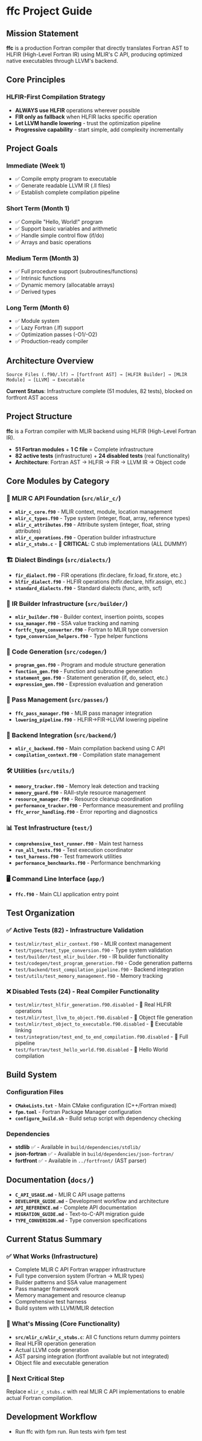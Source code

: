 # ffc Project Guide

## Mission Statement

**ffc** is a production Fortran compiler that directly translates Fortran AST to HLFIR (High-Level Fortran IR) using MLIR's C API, producing optimized native executables through LLVM's backend.

## Core Principles

### HLFIR-First Compilation Strategy
- **ALWAYS use HLFIR** operations wherever possible
- **FIR only as fallback** when HLFIR lacks specific operation
- **Let LLVM handle lowering** - trust the optimization pipeline
- **Progressive capability** - start simple, add complexity incrementally

## Project Goals

### Immediate (Week 1)
- ✅ Compile empty program to executable
- ✅ Generate readable LLVM IR (.ll files)
- ✅ Establish complete compilation pipeline

### Short Term (Month 1)
- ✅ Compile "Hello, World!" program
- ✅ Support basic variables and arithmetic
- ✅ Handle simple control flow (if/do)
- ✅ Arrays and basic operations

### Medium Term (Month 3)
- ✅ Full procedure support (subroutines/functions)
- ✅ Intrinsic functions
- ✅ Dynamic memory (allocatable arrays)
- ✅ Derived types

### Long Term (Month 6)
- ✅ Module system
- ✅ Lazy Fortran (.lf) support
- ✅ Optimization passes (-O1/-O2)
- ✅ Production-ready compiler

## Architecture Overview

```
Source Files (.f90/.lf) → [fortfront AST] → [HLFIR Builder] → [MLIR Module] → [LLVM] → Executable
```

**Current Status**: Infrastructure complete (51 modules, 82 tests), blocked on fortfront AST access

## Project Structure

**ffc** is a Fortran compiler with MLIR backend using HLFIR (High-Level Fortran IR).
- **51 Fortran modules** + **1 C file** = Complete infrastructure
- **82 active tests** (infrastructure) + **24 disabled tests** (real functionality)
- **Architecture**: Fortran AST → HLFIR → FIR → LLVM IR → Object code

## Core Modules by Category

### 🔧 MLIR C API Foundation (`src/mlir_c/`)
- **`mlir_c_core.f90`** - MLIR context, module, location management
- **`mlir_c_types.f90`** - Type system (integer, float, array, reference types)
- **`mlir_c_attributes.f90`** - Attribute system (integer, float, string attributes)
- **`mlir_c_operations.f90`** - Operation builder infrastructure
- **`mlir_c_stubs.c`** - 🔴 **CRITICAL**: C stub implementations (ALL DUMMY)

### 🏗️ Dialect Bindings (`src/dialects/`)
- **`fir_dialect.f90`** - FIR operations (fir.declare, fir.load, fir.store, etc.)
- **`hlfir_dialect.f90`** - HLFIR operations (hlfir.declare, hlfir.assign, etc.)
- **`standard_dialects.f90`** - Standard dialects (func, arith, scf)

### 🎯 IR Builder Infrastructure (`src/builder/`)
- **`mlir_builder.f90`** - Builder context, insertion points, scopes
- **`ssa_manager.f90`** - SSA value tracking and naming
- **`fortfc_type_converter.f90`** - Fortran to MLIR type conversion
- **`type_conversion_helpers.f90`** - Type helper functions

### 📝 Code Generation (`src/codegen/`)
- **`program_gen.f90`** - Program and module structure generation
- **`function_gen.f90`** - Function and subroutine generation
- **`statement_gen.f90`** - Statement generation (if, do, select, etc.)
- **`expression_gen.f90`** - Expression evaluation and generation

### 🔄 Pass Management (`src/passes/`)
- **`ffc_pass_manager.f90`** - MLIR pass manager integration
- **`lowering_pipeline.f90`** - HLFIR→FIR→LLVM lowering pipeline

### 💾 Backend Integration (`src/backend/`)
- **`mlir_c_backend.f90`** - Main compilation backend using C API
- **`compilation_context.f90`** - Compilation state management

### 🛠️ Utilities (`src/utils/`)
- **`memory_tracker.f90`** - Memory leak detection and tracking
- **`memory_guard.f90`** - RAII-style resource management
- **`resource_manager.f90`** - Resource cleanup coordination
- **`performance_tracker.f90`** - Performance measurement and profiling
- **`ffc_error_handling.f90`** - Error reporting and diagnostics

### 📊 Test Infrastructure (`test/`)
- **`comprehensive_test_runner.f90`** - Main test harness
- **`run_all_tests.f90`** - Test execution coordinator
- **`test_harness.f90`** - Test framework utilities
- **`performance_benchmarks.f90`** - Performance benchmarking

### 🖥️ Command Line Interface (`app/`)
- **`ffc.f90`** - Main CLI application entry point

## Test Organization

### ✅ Active Tests (82) - Infrastructure Validation
- `test/mlir/test_mlir_context.f90` - MLIR context management
- `test/types/test_type_conversion.f90` - Type system validation
- `test/builder/test_mlir_builder.f90` - IR builder functionality
- `test/codegen/test_program_generation.f90` - Code generation patterns
- `test/backend/test_compilation_pipeline.f90` - Backend integration
- `test/utils/test_memory_management.f90` - Memory tracking

### ❌ Disabled Tests (24) - Real Compiler Functionality
- `test/mlir/test_hlfir_generation.f90.disabled` - 🔴 Real HLFIR operations
- `test/mlir/test_llvm_to_object.f90.disabled` - 🔴 Object file generation
- `test/mlir/test_object_to_executable.f90.disabled` - 🔴 Executable linking
- `test/integration/test_end_to_end_compilation.f90.disabled` - 🔴 Full pipeline
- `test/fortran/test_hello_world.f90.disabled` - 🔴 Hello World compilation

## Build System

### Configuration Files
- **`CMakeLists.txt`** - Main CMake configuration (C++/Fortran mixed)
- **`fpm.toml`** - Fortran Package Manager configuration
- **`configure_build.sh`** - Build setup script with dependency checking

### Dependencies
- **stdlib** ✅ - Available in `build/dependencies/stdlib/`
- **json-fortran** ✅ - Available in `build/dependencies/json-fortran/`
- **fortfront** ✅ - Available in `../fortfront/` (AST parser)

## Documentation (`docs/`)
- **`C_API_USAGE.md`** - MLIR C API usage patterns
- **`DEVELOPER_GUIDE.md`** - Development workflow and architecture
- **`API_REFERENCE.md`** - Complete API documentation
- **`MIGRATION_GUIDE.md`** - Text-to-C-API migration guide
- **`TYPE_CONVERSION.md`** - Type conversion specifications

## Current Status Summary

### ✅ What Works (Infrastructure)
- Complete MLIR C API Fortran wrapper infrastructure
- Full type conversion system (Fortran → MLIR types)
- Builder patterns and SSA value management
- Pass manager framework
- Memory management and resource cleanup
- Comprehensive test harness
- Build system with LLVM/MLIR detection

### 🔴 What's Missing (Core Functionality)
- **`src/mlir_c/mlir_c_stubs.c`**: All C functions return dummy pointers
- Real HLFIR operation generation
- Actual LLVM code generation
- AST parsing integration (fortfront available but not integrated)
- Object file and executable generation

### 🎯 Next Critical Step
Replace `mlir_c_stubs.c` with real MLIR C API implementations to enable actual Fortran compilation.

## Development Workflow

- Run ffc with fpm run. Run tests wirh fpm test